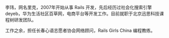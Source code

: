 李玮，网名里克，2007年开始从事 Rails 开发，先后经历过社会化搜索引擎 deyeb，华为生活社区百草网，电商平台等开发工作。目前就职于北京迅思科技课程树研发团队。

工作之余，担任长春心语志愿者协会网络顾问，Rails Girls China 编程教练。
